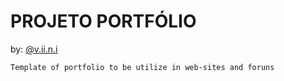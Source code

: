 # PROJETO PORTFÓLIO

by: [@v.ii.n.i](https://instagram.com/v.ii.n.i)

	Template of portfolio to be utilize in web-sites and foruns

